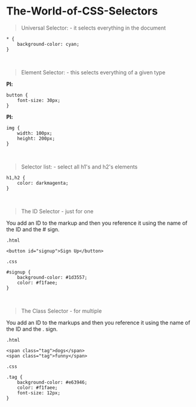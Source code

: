 # The-World-of-CSS-Selectors


> Universal Selector: - it selects everything in the document
>


```
* {
    background-color: cyan;
}
```

&nbsp;

> Element Selector: - this selects everything of a given type
>

**Pl:**
```
button {
    font-size: 30px;
}
```

**Pl:**
```
img {
    width: 100px;
    height: 200px;
}
```

&nbsp;

> Selector list:  - select all h1's and h2's elements
>

```
h1,h2 {
    color: darkmagenta;
}
```

&nbsp;

> The ID Selector - just for one
>

You add an ID to the markup and then you reference it using the name of the ID and the # sign.
```
.html
```
```
<button id="signup">Sign Up</button>
```
```
.css
```
```
#signup {
    background-color: #1d3557;
    color: #f1faee;
}
```

&nbsp;

> The Class Selector - for multiple
>
You add an ID to the markups and then you reference it using the name of the ID and the . sign.
```
.html
```
```
<span class="tag">dogs</span>
<span class="tag">funny</span>
```
```
.css
```
```
.tag {
    background-color: #e63946;
    color: #f1faee;
    font-size: 12px;
}
```
